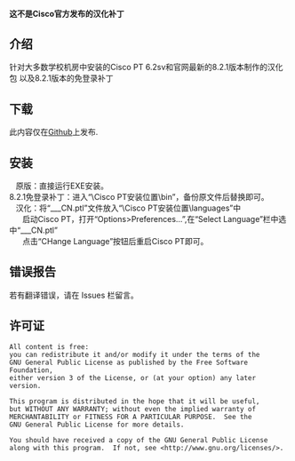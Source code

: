 
#### 这不是Cisco官方发布的汉化补丁

## 介绍

针对大多数学校机房中安装的Cisco PT 6.2sv和官网最新的8.2.1版本制作的汉化包
以及8.2.1版本的免登录补丁

## 下载

此内容仅在[Github](https://github.com/Hu-Tao-0715/Cisco-PT_ZH-CN/releases)上发布.

## 安装

&nbsp;&nbsp;&nbsp;原版：直接运行EXE安装。<br>
8.2.1免登录补丁：进入“\Cisco PT安装位置\bin”，备份原文件后替换即可。<br>
&nbsp;&nbsp;&nbsp;汉化：将“___CN.ptl”文件放入“\Cisco PT安装位置\languages”中<br>&nbsp;&nbsp;&nbsp;&nbsp;&nbsp;&nbsp;启动Cisco PT，打开“Options>Preferences...”,在“Select Language”栏中选中“___CN.ptl”<br>&nbsp;&nbsp;&nbsp;&nbsp;&nbsp;&nbsp;点击“CHange Language”按钮后重启Cisco PT即可。

## 错误报告

若有翻译错误，请在 Issues 栏留言。


## 许可证

    All content is free:
    you can redistribute it and/or modify it under the terms of the
    GNU General Public License as published by the Free Software Foundation,
    either version 3 of the License, or (at your option) any later version.

    This program is distributed in the hope that it will be useful,
    but WITHOUT ANY WARRANTY; without even the implied warranty of
    MERCHANTABILITY or FITNESS FOR A PARTICULAR PURPOSE.  See the
    GNU General Public License for more details.

    You should have received a copy of the GNU General Public License
    along with this program.  If not, see <http://www.gnu.org/licenses/>.